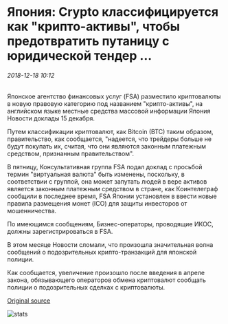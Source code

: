 # Япония: Crypto классифицируется как "крипто-активы", чтобы предотвратить путаницу с юридической тендер ...

###### 2018-12-18 10:12

Японское агентство финансовых услуг (FSA) разместило криптовалюты в новую правовую категорию под названием "крипто-активы", на английском языке местные средства массовой информации Япония Новости доклады 15 декабря.

Путем классификации криптовалют, как Bitcoin (BTC) таким образом, правительство, как сообщается, "надеется, что трейдеры больше не будут покупать их, считая, что они являются законным платежным средством, признанным правительством".

В пятницу, Консультативная группа FSA подал доклад с просьбой термин "виртуальная валюта" быть изменены, поскольку, в соответствии с группой, она может запутать людей в вере активов является законным платежным средством в стране, как Коинтелеграф сообщили в последнее время, FSA Японии установлен в ввести новые правила размещения монет (ICO) для защиты инвесторов от мошенничества.

По имеющимся сообщениям, Бизнес-операторы, проводящие ИКОС, должны зарегистрироваться в FSA.

В этом месяце Новости сломали, что произошла значительная волна сообщений о подозрительных крипто-транзакций для японской полиции.

Как сообщается, увеличение произошло после введения в апреле закона, обязывающего операторов обмена криптовалют сообщать полиции о подозрительных сделках с криптовалюты.

[Original source](https://cointelegraph.com/news/japan-crypto-classified-as-crypto-assets-to-prevent-confusion-with-legal-tender)

![stats](https://c.statcounter.com/11760860/0/a89fa40b/1/ "stats")